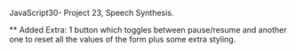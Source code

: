 JavaScript30- Project 23, Speech Synthesis.

\*\* Added Extra: 1 button which toggles between pause/resume and another one to reset all the values of the form plus some extra styling.
